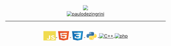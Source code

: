 <div align="center">
  <a href="https://github.com/PauloDezingrini">
<!--   <div>
      <img width="450em" src="https://github-readme-stats.vercel.app/api?username=paulodezingrini&show_icons=true&theme=tokyonight&include_all_commits=true&count_private=true"/>
  </div> -->

  <div>
      <img width="450em" src="https://github-readme-stats.vercel.app/api/top-langs/?username=paulodezingrini&layout=compact&langs_count=7&theme=tokyonight"/>
  </div>
    
  <div>
      <img width="450em" src="https://github-readme-streak-stats.herokuapp.com?user=paulodezingrini&theme=tokyonight" alt="paulodezingrini" />
  </div>

</div>

<hr>

<div align="center"> <br>
  <img align="center" alt="Javascript" height="30" width="40" src="https://raw.githubusercontent.com/devicons/devicon/master/icons/javascript/javascript-plain.svg">
  <img align="center" alt="HTML" height="30" width="40" src="https://raw.githubusercontent.com/devicons/devicon/master/icons/html5/html5-original.svg">
  <img align="center" alt="CSS" height="30" width="40" src="https://raw.githubusercontent.com/devicons/devicon/master/icons/css3/css3-original.svg">
  <img align="center" alt="Python" height="30" width="40" src="https://raw.githubusercontent.com/devicons/devicon/master/icons/python/python-original.svg">
  <img align="center" alt="C++" height="30" width="40" src="https://cdn.jsdelivr.net/gh/devicons/devicon/icons/cplusplus/cplusplus-original.svg">
  <img align="center" alt="php" height="30" width="40" src="https://cdn.jsdelivr.net/gh/devicons/devicon/icons/php/php-plain.svg">
</div>
